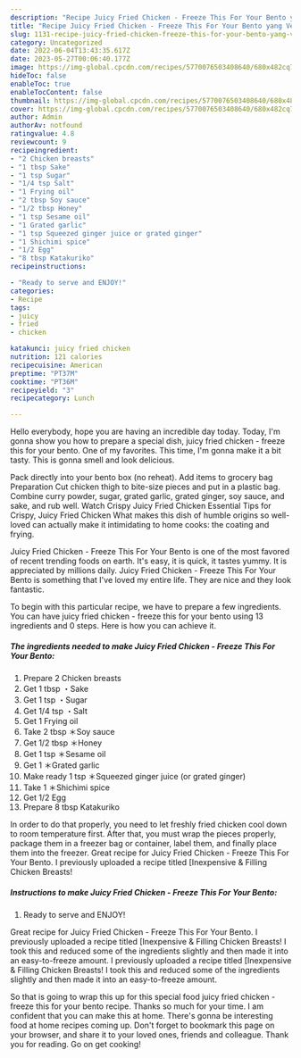 ```yaml
---
description: "Recipe Juicy Fried Chicken - Freeze This For Your Bento yang Very Delicious"
title: "Recipe Juicy Fried Chicken - Freeze This For Your Bento yang Very Delicious"
slug: 1131-recipe-juicy-fried-chicken-freeze-this-for-your-bento-yang-very-delicious
category: Uncategorized
date: 2022-06-04T13:43:35.617Z
date: 2023-05-27T00:06:40.177Z
image: https://img-global.cpcdn.com/recipes/5770076503408640/680x482cq70/juicy-fried-chicken-freeze-this-for-your-bento-recipe-main-photo.jpg
hideToc: false
enableToc: true
enableTocContent: false
thumbnail: https://img-global.cpcdn.com/recipes/5770076503408640/680x482cq70/juicy-fried-chicken-freeze-this-for-your-bento-recipe-main-photo.jpg
cover: https://img-global.cpcdn.com/recipes/5770076503408640/680x482cq70/juicy-fried-chicken-freeze-this-for-your-bento-recipe-main-photo.jpg
author: Admin
authorAv: notfound
ratingvalue: 4.8
reviewcount: 9
recipeingredient:
- "2 Chicken breasts"
- "1 tbsp Sake"
- "1 tsp Sugar"
- "1/4 tsp Salt"
- "1 Frying oil"
- "2 tbsp Soy sauce"
- "1/2 tbsp Honey"
- "1 tsp Sesame oil"
- "1 Grated garlic"
- "1 tsp Squeezed ginger juice or grated ginger"
- "1 Shichimi spice"
- "1/2 Egg"
- "8 tbsp Katakuriko"
recipeinstructions:

- "Ready to serve and ENJOY!"
categories:
- Recipe
tags:
- juicy
- fried
- chicken

katakunci: juicy fried chicken 
nutrition: 121 calories
recipecuisine: American
preptime: "PT37M"
cooktime: "PT36M"
recipeyield: "3"
recipecategory: Lunch

---
```



Hello everybody, hope you are having an incredible day today. Today, I'm gonna show you how to prepare a special dish, juicy fried chicken - freeze this for your bento. One of my favorites. This time, I'm gonna make it a bit tasty. This is gonna smell and look delicious.

Pack directly into your bento box (no reheat). Add items to grocery bag Preparation Cut chicken thigh to bite-size pieces and put in a plastic bag. Combine curry powder, sugar, grated garlic, grated ginger, soy sauce, and sake, and rub well. Watch Crispy Juicy Fried Chicken Essential Tips for Crispy, Juicy Fried Chicken What makes this dish of humble origins so well-loved can actually make it intimidating to home cooks: the coating and frying.

Juicy Fried Chicken - Freeze This For Your Bento is one of the most favored of recent trending foods on earth. It's easy, it is quick, it tastes yummy. It is appreciated by millions daily. Juicy Fried Chicken - Freeze This For Your Bento is something that I've loved my entire life. They are nice and they look fantastic.


To begin with this particular recipe, we have to prepare a few ingredients. You can have juicy fried chicken - freeze this for your bento using 13 ingredients and 0 steps. Here is how you can achieve it.

<!--inarticleads1-->

##### The ingredients needed to make Juicy Fried Chicken - Freeze This For Your Bento:

1. Prepare 2 Chicken breasts
1. Get 1 tbsp ・Sake
1. Get 1 tsp ・Sugar
1. Get 1/4 tsp ・Salt
1. Get 1 Frying oil
1. Take 2 tbsp ＊Soy sauce
1. Get 1/2 tbsp ＊Honey
1. Get 1 tsp ＊Sesame oil
1. Get 1 ＊Grated garlic
1. Make ready 1 tsp ＊Squeezed ginger juice (or grated ginger)
1. Take 1 ＊Shichimi spice
1. Get 1/2 Egg
1. Prepare 8 tbsp Katakuriko


In order to do that properly, you need to let freshly fried chicken cool down to room temperature first. After that, you must wrap the pieces properly, package them in a freezer bag or container, label them, and finally place them into the freezer. Great recipe for Juicy Fried Chicken - Freeze This For Your Bento. I previously uploaded a recipe titled [Inexpensive &amp; Filling Chicken Breasts! 

<!--inarticleads2-->

##### Instructions to make Juicy Fried Chicken - Freeze This For Your Bento:


1. Ready to serve and ENJOY!

Great recipe for Juicy Fried Chicken - Freeze This For Your Bento. I previously uploaded a recipe titled [Inexpensive &amp; Filling Chicken Breasts! I took this and reduced some of the ingredients slightly and then made it into an easy-to-freeze amount. I previously uploaded a recipe titled [Inexpensive &amp; Filling Chicken Breasts! I took this and reduced some of the ingredients slightly and then made it into an easy-to-freeze amount. 

So that is going to wrap this up for this special food juicy fried chicken - freeze this for your bento recipe. Thanks so much for your time. I am confident that you can make this at home. There's gonna be interesting food at home recipes coming up. Don't forget to bookmark this page on your browser, and share it to your loved ones, friends and colleague. Thank you for reading. Go on get cooking!
